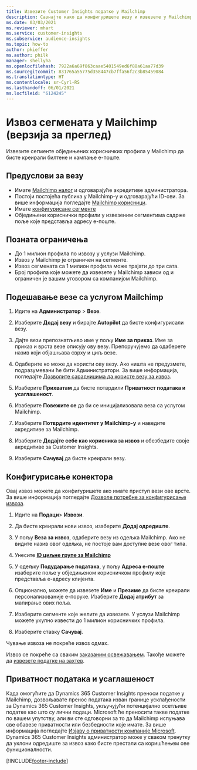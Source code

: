 ```yaml
---
title: Извезите Customer Insights податке у Mailchimp
description: Сазнајте како да конфигуришете везу и извезете у Mailchimp.
ms.date: 03/03/2021
ms.reviewer: mhart
ms.service: customer-insights
ms.subservice: audience-insights
ms.topic: how-to
author: pkieffer
ms.author: philk
manager: shellyha
ms.openlocfilehash: 7922a6a69f863caae5401549ed6f88a61aa77d39
ms.sourcegitcommit: 831765a55775d358447cb7ffa56f2c3b85459084
ms.translationtype: HT
ms.contentlocale: sr-Cyrl-RS
ms.lasthandoff: 06/01/2021
ms.locfileid: "6124245"
---
```

# <a name="export-segments-to-mailchimp-preview"></a>Извоз сегмената у Mailchimp (верзија за преглед)

Извезите сегменте обједињених корисничких профила у Mailchimp да бисте креирали билтене и кампање е-поште.

## <a name="prerequisites-for-connection"></a>Предуслови за везу

-   Имате [Mailchimp налог](https://mailchimp.com/) и одговарајуће акредитиве администратора.
-   Постоји постојећа публика у Mailchimp-у и одговарајући ID-ови. За више информација погледајте [Mailchimp корисници](https://mailchimp.com/help/create-audience/).
-   Имате [конфигурисане сегменте](segments.md)
-   Обједињени кориснички профили у извезеним сегментима садрже поље које представља адресу е-поште.

## <a name="known-limitations"></a>Позната ограничења

- До 1 милион профила по извозу у услузи Mailchimp.
- Извоз у Mailchimp је ограничен на сегменте.
- Извоз сегмената са 1 милион профила може трајати до три сата. 
- Број профила које можете да извезете у Mailchimp зависи од и ограничен је вашим уговором са компанијом Mailchimp.

## <a name="set-up-connection-to-mailchimp"></a>Подешавање везе са услугом Mailchimp

1. Идите на **Администратор** > **Везе**.

1. Изаберите **Додај везу** и бирајте **Autopilot** да бисте конфигурисали везу.

1. Дајте вези препознатљиво име у пољу **Име за приказ**. Име за приказ и врста везе описују ову везу. Препоручујемо да одаберете назив који објашњава сврху и циљ везе.

1. Одаберите ко може да користи ову везу. Ако ништа не предузмете, подразумевани ће бити Администратори. За више информација, погледајте [Дозволите сарадницима да користе везу за извоз](connections.md#allow-contributors-to-use-a-connection-for-exports).

1. Изаберите **Прихватам** да бисте потврдили **Приватност података и усаглашеност**.

1. Изаберите **Повежите се** да би се иницијализовала веза са услугом Mailchimp.

1. Изаберите **Потврдите идентитет у Mailchimp-у** и наведите акредитиве за Mailchimp.

1. Изаберите **Додајте себе као корисника за извоз** и обезбедите своје акредитиве за Customer Insights.

1. Изаберите **Сачувај** да бисте креирали везу. 

## <a name="configure-the-connector"></a>Конфигурисање конектора

Овај извоз можете да конфигуришете ако имате приступ вези ове врсте. За више информација погледајте [Дозволе потребне за конфигурисање извоза](export-destinations.md#set-up-a-new-export).

1. Идите на **Подаци**> **Извози**.

1. Да бисте креирали нови извоз, изаберите **Додај одредиште**.

1. У пољу **Веза за извоз**, одаберите везу из одељка Mailchimp. Ако не видите назив овог одељка, не постоје вам доступне везе овог типа.

1. Унесите **[ID циљне групе за Mailchimp](https://mailchimp.com/help/find-audience-id/)**

3. У одељку **Подударање података**, у пољу **Адреса е-поште** изаберите поље у обједињеном корисничком профилу које представља е-адресу клијента. 

1. Опционално, можете да извезете **Име** и **Презиме** да бисте креирали персонализованије е-поруке. Изаберите **Додај атрибут** за мапирање ових поља.

1. Изаберите сегменте које желите да извезете. У услузи Mailchimp можете укупно извести до 1 милион корисничких профила.

1. Изаберите ставку **Сачувај**.

Чување извоза не покреће извоз одмах.

Извоз се покреће са сваким [заказаним освежавањем](system.md#schedule-tab). Такође можете да [извезете податке на захтев](export-destinations.md#run-exports-on-demand). 

## <a name="data-privacy-and-compliance"></a>Приватност података и усаглашеност

Када омогућите да Dynamics 365 Customer Insights преноси податке у Mailchimp, дозвољавате пренос података изван границе усклађености за Dynamics 365 Customer Insights, укључујући потенцијално осетљиве податке као што су лични подаци. Microsoft ће преносити такве податке по вашем упутству, али ви сте одговорни за то да Mailchimp испуњава све обавезе приватности или безбедности које имате. За више информација погледајте [Изјаву о приватности компаније Microsoft](https://go.microsoft.com/fwlink/?linkid=396732).
Dynamics 365 Customer Insights администратор може у сваком тренутку да уклони одредиште за извоз како бисте престали са коришћењем ове функционалности.

[!INCLUDE[footer-include](../includes/footer-banner.md)]
